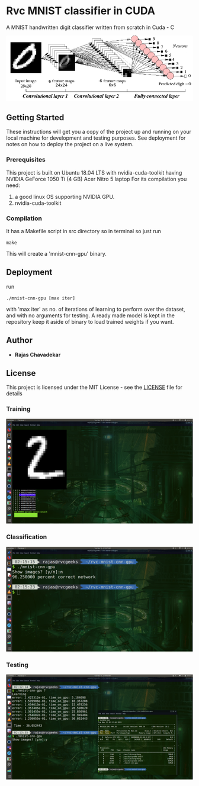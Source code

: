 # Rvc MNIST classifier in CUDA

A MNIST handwritten digit classifier written from scratch in Cuda - C

![image](demo.png)

## Getting Started

These instructions will get you a copy of the project up and running on your local machine for development and testing purposes. See deployment for notes on how to deploy the project on a live system.

### Prerequisites

This project is built on Ubuntu 18.04 LTS with
nvidia-cuda-toolkit having NVIDIA GeForce 1050 Ti (4 GB) Acer Nitro 5 laptop
For its compilation you need:

1) a good linux OS supporting NVIDIA GPU.
2) nvidia-cuda-toolkit 

### Compilation

It has a Makefile script in src directory so in terminal so just run

```
make
```
This will create a 'mnist-cnn-gpu' binary.

## Deployment

run
```
./mnist-cnn-gpu [max iter]
```
with 'max iter' as no. of iterations of learning to perform over the dataset,
and with no arguments for testing. A ready made model is kept in the repository
keep it aside of binary to load trained weights if you want.

## Author

* **Rajas Chavadekar** 

## License

This project is licensed under the MIT License - see the [LICENSE](LICENSE) file for details

### Training 
![image00](demo0.png)

### Classification
![image01](demo1.png)

### Testing
![image02](demo2.png)

